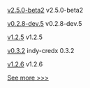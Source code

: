 
[v2.5.0-beta2](https://github.com/hyperledger/fabric/releases/tag/v2.5.0-beta2) v2.5.0-beta2

[v0.2.8-dev.5](https://github.com/hyperledger/aries-askar/releases/tag/v0.2.8-dev.5) v0.2.8-dev.5

[v1.2.5](https://github.com/hyperledger/firefly-evmconnect/releases/tag/v1.2.5) v1.2.5

[v0.3.2](https://github.com/hyperledger/indy-shared-rs/releases/tag/v0.3.2) indy-credx 0.3.2

[v1.2.6](https://github.com/hyperledger/firefly-transaction-manager/releases/tag/v1.2.6) v1.2.6


[See more >>>](https://start-here.hyperledger.org/releases)
